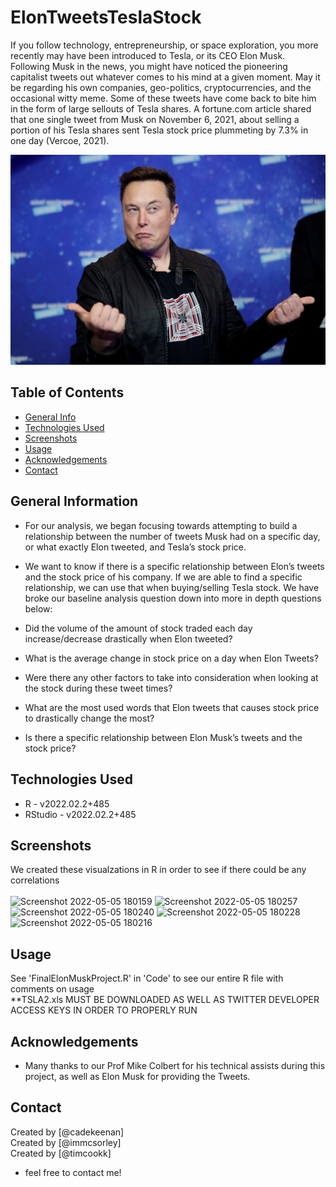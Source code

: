 # ElonTweetsTeslaStock
If you follow technology, entrepreneurship, or space exploration, you more recently may have been introduced to Tesla, or its CEO Elon Musk. Following Musk in the news, you might have noticed the pioneering capitalist tweets out whatever comes to his mind at a given moment. May it be regarding his own companies, geo-politics, cryptocurrencies, and the occasional witty meme. Some of these tweets have come back to bite him in the form of large sellouts of Tesla shares. A fortune.com article shared that one single tweet from Musk on November 6, 2021, about selling a portion of his Tesla shares sent Tesla stock price plummeting by 7.3% in one day (Vercoe, 2021). 

![](Elon.jpg)
## Table of Contents
* [General Info](#general-information)
* [Technologies Used](#technologies-used)
* [Screenshots](#screenshots)
* [Usage](#usage)
* [Acknowledgements](#acknowledgements)
* [Contact](#contact)
<!-- * [License](#license) -->


## General Information
- For our analysis, we began focusing towards attempting to build a relationship between the number of tweets Musk had on a specific day, or what exactly Elon tweeted, and Tesla’s stock price. 
- We want to know if there is a specific relationship between Elon’s tweets and the stock price of his company. If we are able to find a specific relationship, we can use that when buying/selling Tesla stock. We have broke our baseline analysis question down into more in depth questions below: 

- Did the volume of the amount of stock traded each day increase/decrease drastically when Elon tweeted? 

- What is the average change in stock price on a day when Elon Tweets? 

- Were there any other factors to take into consideration when looking at the stock during these tweet times? 

- What are the most used words that Elon tweets that causes stock price to drastically change the most? 

- Is there a specific relationship between Elon Musk’s tweets and the stock price? 


## Technologies Used
- R - v2022.02.2+485
- RStudio - v2022.02.2+485

## Screenshots
We created these visualzations in R in order to see if there could be any correlations <br/>
<br/>
![Screenshot 2022-05-05 180159](https://user-images.githubusercontent.com/90923213/167041005-55d82575-7868-4768-89b6-fed7b977b327.png)
![Screenshot 2022-05-05 180257](https://user-images.githubusercontent.com/90923213/167041006-7363458b-69f5-4674-950d-98f19c3703bb.png)
![Screenshot 2022-05-05 180240](https://user-images.githubusercontent.com/90923213/167041008-da385c8d-16e1-4271-b6bc-0de18c93bb4b.png)
![Screenshot 2022-05-05 180228](https://user-images.githubusercontent.com/90923213/167041009-eeafd5bd-2787-473f-b806-edaac6d7016a.png)
![Screenshot 2022-05-05 180216](https://user-images.githubusercontent.com/90923213/167041010-2824beac-2e93-49a8-b267-975af0fab4f9.png)
## Usage
See 'FinalElonMuskProject.R' in 'Code' to see our entire R file with comments on usage <br>
**TSLA2.xls MUST BE DOWNLOADED AS WELL AS TWITTER DEVELOPER ACCESS KEYS IN ORDER TO PROPERLY RUN
## Acknowledgements
- Many thanks to our Prof Mike Colbert for his technical assists during this project, as well as Elon Musk for providing the Tweets.


## Contact
Created by [@cadekeenan] <br>
Created by [@immcsorley] <br>
Created by [@timcookk] <br>


 - feel free to contact me!
